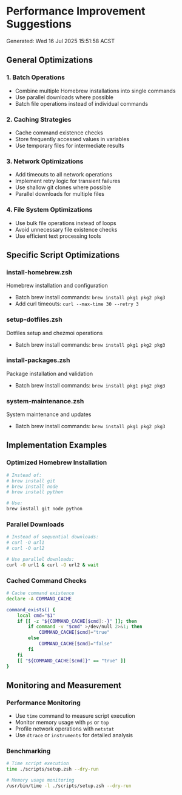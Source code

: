 # Performance Improvement Suggestions
Generated: Wed 16 Jul 2025 15:51:58 ACST

## General Optimizations

### 1. Batch Operations
- Combine multiple Homebrew installations into single commands
- Use parallel downloads where possible
- Batch file operations instead of individual commands

### 2. Caching Strategies
- Cache command existence checks
- Store frequently accessed values in variables
- Use temporary files for intermediate results

### 3. Network Optimizations
- Add timeouts to all network operations
- Implement retry logic for transient failures
- Use shallow git clones where possible
- Parallel downloads for multiple files

### 4. File System Optimizations
- Use bulk file operations instead of loops
- Avoid unnecessary file existence checks
- Use efficient text processing tools

## Specific Script Optimizations

### install-homebrew.zsh
Homebrew installation and configuration

- Batch brew install commands: `brew install pkg1 pkg2 pkg3`
- Add curl timeouts: `curl --max-time 30 --retry 3`

### setup-dotfiles.zsh
Dotfiles setup and chezmoi operations

- Batch brew install commands: `brew install pkg1 pkg2 pkg3`

### install-packages.zsh
Package installation and validation

- Batch brew install commands: `brew install pkg1 pkg2 pkg3`

### system-maintenance.zsh
System maintenance and updates

- Batch brew install commands: `brew install pkg1 pkg2 pkg3`

## Implementation Examples

### Optimized Homebrew Installation
```bash
# Instead of:
# brew install git
# brew install node
# brew install python

# Use:
brew install git node python
```

### Parallel Downloads
```bash
# Instead of sequential downloads:
# curl -O url1
# curl -O url2

# Use parallel downloads:
curl -O url1 & curl -O url2 & wait
```

### Cached Command Checks
```bash
# Cache command existence
declare -A COMMAND_CACHE

command_exists() {
    local cmd="$1"
    if [[ -z "${COMMAND_CACHE[$cmd]:-}" ]]; then
        if command -v "$cmd" >/dev/null 2>&1; then
            COMMAND_CACHE[$cmd]="true"
        else
            COMMAND_CACHE[$cmd]="false"
        fi
    fi
    [[ "${COMMAND_CACHE[$cmd]}" == "true" ]]
}
```

## Monitoring and Measurement

### Performance Monitoring
- Use `time` command to measure script execution
- Monitor memory usage with `ps` or `top`
- Profile network operations with `netstat`
- Use `dtrace` or `instruments` for detailed analysis

### Benchmarking
```bash
# Time script execution
time ./scripts/setup.zsh --dry-run

# Memory usage monitoring
/usr/bin/time -l ./scripts/setup.zsh --dry-run
```

